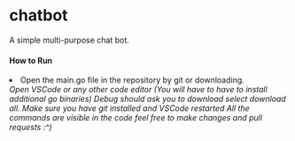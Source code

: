 # chatbot
A simple multi-purpose chat bot.
<h4>How to Run</h4>
<li>Open the main.go file in the repository by git or downloading.</li>
<i>Open VSCode or any other code editor (You will have to have to install additional go binaries)</i>
<i>Debug should ask you to download select download all. Make sure you have git installed and VSCode restarted</i>
<i>All the commands are visible in the code feel free to make changes and pull requests :^)</i>
